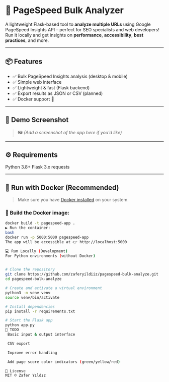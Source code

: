 # 🚀 PageSpeed Bulk Analyzer

A lightweight Flask-based tool to **analyze multiple URLs** using Google PageSpeed Insights API – perfect for SEO specialists and web developers!  
Run it locally and get insights on **performance**, **accessibility**, **best practices**, and more.

---

## 📦 Features

- ✅ Bulk PageSpeed Insights analysis (desktop & mobile)  
- ✅ Simple web interface  
- ✅ Lightweight & fast (Flask backend)  
- ✅ Export results as JSON or CSV (planned)  
- ✅ Docker support 🐳

---

## 🧪 Demo Screenshot

> 🖼️ *(Add a screenshot of the app here if you'd like)*

---

## ⚙️ Requirements

Python 3.8+ Flask 3.x requests
 

---

## 🐳 Run with Docker (Recommended)

> Make sure you have [Docker installed](https://docs.docker.com/get-docker/) on your system.

### 🔧 Build the Docker image:

```bash
docker build -t pagespeed-app .
▶️ Run the container:
bash 
docker run -p 5000:5000 pagespeed-app
The app will be accessible at 👉 http://localhost:5000

💻 Run Locally (Development)
For Python environments (without Docker)

 
# Clone the repository
git clone https://github.com/zaferyildiiz/pagespeed-bulk-analyze.git
cd pagespeed-bulk-analyze

# Create and activate a virtual environment
python3 -m venv venv
source venv/bin/activate

# Install dependencies
pip install -r requirements.txt

# Start the Flask app
python app.py
📝 TODO
 Basic input & output interface

 CSV export

 Improve error handling

 Add page score color indicators (green/yellow/red)

📄 License
MIT © Zafer Yıldız
